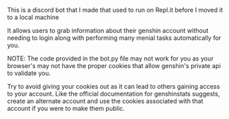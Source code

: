 This is a discord bot that I made that used to run on Repl.it before I moved it to a local machine

It allows users to grab information about their genshin account without needing to login along with performing many menial tasks automatically for you.

NOTE: The code provided in the bot.py file may not work for you as your browser's may not have the proper cookies that allow genshin's private api to validate you.

Try to avoid giving your cookies out as it can lead to others gaining access to your account.
Like the official documentation for genshinstats suggests, create an alternate account and use the cookies associated with that account if you were to make them public.
